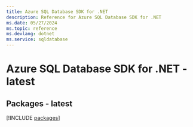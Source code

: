 ```yaml
---
title: Azure SQL Database SDK for .NET
description: Reference for Azure SQL Database SDK for .NET
ms.date: 05/27/2024
ms.topic: reference
ms.devlang: dotnet
ms.service: sqldatabase
---
```

# Azure SQL Database SDK for .NET - latest
## Packages - latest
[!INCLUDE [packages](sql-database-index.md)]